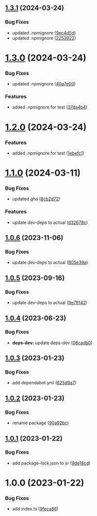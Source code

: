 ## [1.3.1](https://github.com/JS-AK/example-automatic-deploy-ts-app-to-npm-with-scope/compare/v1.3.0...v1.3.1) (2024-03-24)


### Bug Fixes

* updated .npmignore ([9ec4d5d](https://github.com/JS-AK/example-automatic-deploy-ts-app-to-npm-with-scope/commit/9ec4d5dac6a633a540126ce445275fdd1a932b53))
* updated .npmignore ([2253922](https://github.com/JS-AK/example-automatic-deploy-ts-app-to-npm-with-scope/commit/22539228150c249b0a1c03b00f8508c44c8b3441))

# [1.3.0](https://github.com/JS-AK/example-automatic-deploy-ts-app-to-npm-with-scope/compare/v1.2.0...v1.3.0) (2024-03-24)


### Bug Fixes

* updated .npmignore ([40a7e00](https://github.com/JS-AK/example-automatic-deploy-ts-app-to-npm-with-scope/commit/40a7e003728e2ad13f4474d3a5e6beaca1d3df14))


### Features

* added .npmignore for test ([37da4b4](https://github.com/JS-AK/example-automatic-deploy-ts-app-to-npm-with-scope/commit/37da4b406a03b59bd3796acdcc772f94990b9f00))

# [1.2.0](https://github.com/JS-AK/example-automatic-deploy-ts-app-to-npm-with-scope/compare/v1.1.0...v1.2.0) (2024-03-24)


### Features

* added .npmignore for test ([1ebefc1](https://github.com/JS-AK/example-automatic-deploy-ts-app-to-npm-with-scope/commit/1ebefc14462856faef29394fac9f8296024fc3b6))

# [1.1.0](https://github.com/JS-AK/example-automatic-deploy-ts-app-to-npm-with-scope/compare/v1.0.6...v1.1.0) (2024-03-11)


### Bug Fixes

* updated gha ([8cb2d72](https://github.com/JS-AK/example-automatic-deploy-ts-app-to-npm-with-scope/commit/8cb2d7212d01029910034ae5e7691f2e65219db3))


### Features

* update dev-deps to actual ([d32678c](https://github.com/JS-AK/example-automatic-deploy-ts-app-to-npm-with-scope/commit/d32678c2b33f45b6d780818abc743bafd78976d8))

## [1.0.6](https://github.com/JS-AK/example-automatic-deploy-ts-app-to-npm-with-scope/compare/v1.0.5...v1.0.6) (2023-11-06)


### Bug Fixes

* update dev-deps to actual ([805e39a](https://github.com/JS-AK/example-automatic-deploy-ts-app-to-npm-with-scope/commit/805e39ab6d9f25941e33bf5198a6b88a6eff5527))

## [1.0.5](https://github.com/JS-AK/example-automatic-deploy-ts-app-to-npm-with-scope/compare/v1.0.4...v1.0.5) (2023-09-16)


### Bug Fixes

* update dev-deps to actual ([9e79142](https://github.com/JS-AK/example-automatic-deploy-ts-app-to-npm-with-scope/commit/9e79142c41295fecb9548ef2f8684ee6aa4048f7))

## [1.0.4](https://github.com/JS-AK/example-automatic-deploy-ts-app-to-npm-with-scope/compare/v1.0.3...v1.0.4) (2023-06-23)


### Bug Fixes

* **deps-dev:** update deps-dev ([06cadb0](https://github.com/JS-AK/example-automatic-deploy-ts-app-to-npm-with-scope/commit/06cadb03ea0c7bcf3e418dc8c196b603b1621257))

## [1.0.3](https://github.com/JS-AK/example-automatic-deploy-ts-app-to-npm-with-scope/compare/v1.0.2...v1.0.3) (2023-01-23)


### Bug Fixes

* add dependabot.yml ([625d9a7](https://github.com/JS-AK/example-automatic-deploy-ts-app-to-npm-with-scope/commit/625d9a71bb4972705af08613a574ac9ac816cdad))

## [1.0.2](https://github.com/JS-AK/example-automatic-deploy-ts-app-to-npm-with-scope/compare/v1.0.1...v1.0.2) (2023-01-23)


### Bug Fixes

* rename package ([90a92bc](https://github.com/JS-AK/example-automatic-deploy-ts-app-to-npm-with-scope/commit/90a92bc47bbd6948a930000a970e8583fdf23877))

## [1.0.1](https://github.com/JS-AK/test-dep-44/compare/v1.0.0...v1.0.1) (2023-01-22)


### Bug Fixes

* add package-lock.json to sr ([9de18cd](https://github.com/JS-AK/test-dep-44/commit/9de18cd1c9d4d3651b932adcd06d3cd2ae97eed3))

# 1.0.0 (2023-01-22)


### Bug Fixes

* add index.ts ([9feca86](https://github.com/JS-AK/test-dep-44/commit/9feca8643b16a0211b344cf767debb01e9d6342f))
